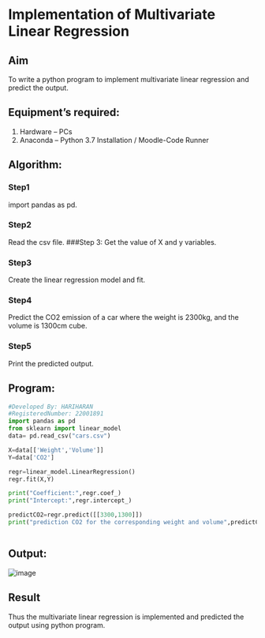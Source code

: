 # Implementation of Multivariate Linear Regression
## Aim
To write a python program to implement multivariate linear regression and predict the output.
## Equipment’s required:
1.	Hardware – PCs
2.	Anaconda – Python 3.7 Installation / Moodle-Code Runner
## Algorithm:
### Step1
import pandas as pd.

### Step2
Read the csv file. ###Step 3: Get the value of X and y variables.

### Step3
Create the linear regression model and fit.

### Step4
Predict the CO2 emission of a car where the weight is 2300kg, and the volume is 1300cm cube.

### Step5
Print the predicted output.

## Program:
```python
#Developed By: HARIHARAN
#RegisteredNumber: 22001891
import pandas as pd
from sklearn import linear_model
data= pd.read_csv("cars.csv")

X=data[['Weight','Volume']]
Y=data['CO2']

regr=linear_model.LinearRegression()
regr.fit(X,Y)

print("Coefficient:",regr.coef_)
print("Intercept:",regr.intercept_)

predictCO2=regr.predict([[3300,1300]])
print("prediction CO2 for the corresponding weight and volume",predictCO2)



```
## Output:
![image](https://user-images.githubusercontent.com/120353431/215513074-2f5917ab-ce7d-4d1d-933c-1010561ab5fa.png)


## Result
Thus the multivariate linear regression is implemented and predicted the output using python program.

